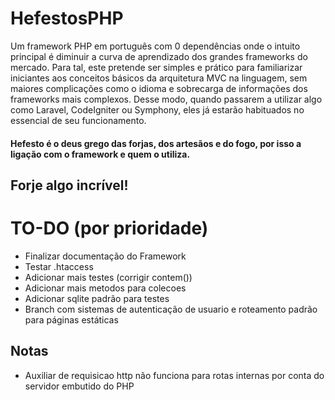 # HefestosPHP
Um framework PHP em português com 0 dependências onde o intuito principal é diminuir a curva de aprendizado dos grandes frameworks do mercado. Para tal, este pretende ser simples e prático para familiarizar iniciantes aos conceitos básicos da arquitetura MVC na linguagem, sem maiores complicações como o idioma e sobrecarga de informações dos frameworks mais complexos. Desse modo, quando passarem a utilizar algo como Laravel, CodeIgniter ou Symphony, eles já estarão habituados no essencial de seu funcionamento.

#### Hefesto é o deus grego das forjas, dos artesãos e do fogo, por isso a ligação com o framework e quem o utiliza.

## Forje algo incrível!

# TO-DO (por prioridade)
   - Finalizar documentação do Framework
   - Testar .htaccess
   - Adicionar mais testes (corrigir contem())
   - Adicionar mais metodos para colecoes
   - Adicionar sqlite padrão para testes
   - Branch com sistemas de autenticação de usuario e roteamento padrão para páginas estáticas 

   ## Notas
   - Auxiliar de requisicao http não funciona para rotas internas por conta do servidor embutido do PHP
